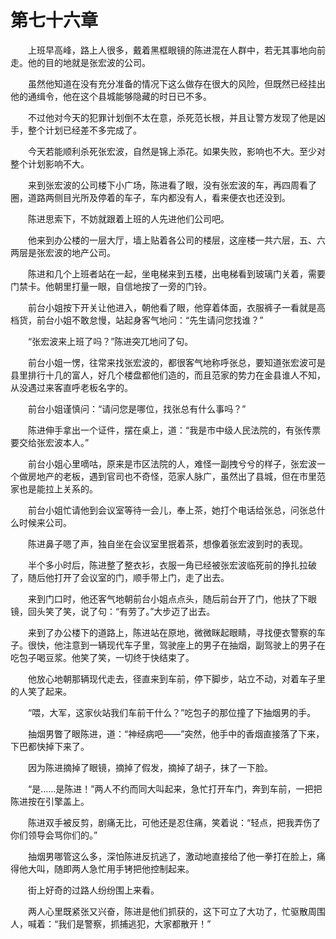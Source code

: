 #	第七十六章

　　上班早高峰，路上人很多，戴着黑框眼镜的陈进混在人群中，若无其事地向前走。他的目的地就是张宏波的公司。

　　虽然他知道在没有充分准备的情况下这么做存在很大的风险，但既然已经挂出他的通缉令，他在这个县城能够隐藏的时日已不多。

　　不过他对今天的犯罪计划倒不太在意，杀死范长根，并且让警方发现了他是凶手，整个计划已经差不多完成了。

　　今天若能顺利杀死张宏波，自然是锦上添花。如果失败，影响也不大。至少对整个计划影响不大。

　　来到张宏波的公司楼下小广场，陈进看了眼，没有张宏波的车，再四周看了圈，道路两侧目光所及停着的车子，车内都没有人，看来便衣也还没到。

　　陈进思索下，不妨就跟着上班的人先进他们公司吧。

　　他来到办公楼的一层大厅，墙上贴着各公司的楼层，这座楼一共六层，五、六两层是张宏波的地产公司。

　　陈进和几个上班者站在一起，坐电梯来到五楼，出电梯看到玻璃门关着，需要门禁卡。他朝里打量一眼，自信地按了一旁的门铃。

　　前台小姐按下开关让他进入，朝他看了眼，他穿着体面，衣服裤子一看就是高档货，前台小姐不敢怠慢，站起身客气地问：“先生请问您找谁？”

　　“张宏波来上班了吗？”陈进突兀地问了句。

　　前台小姐一愣，往常来找张宏波的，都很客气地称呼张总，要知道张宏波可是县里排行十几的富人，好几个楼盘都他们造的，而且范家的势力在金县谁人不知，从没遇过来客直呼老板名字的。

　　前台小姐谨慎问：“请问您是哪位，找张总有什么事吗？”

　　陈进伸手拿出一个证件，摆在桌上，道：“我是市中级人民法院的，有张传票要交给张宏波本人。”

　　前台小姐心里嘀咕，原来是市区法院的人，难怪一副拽兮兮的样子，张宏波一个做房地产的老板，遇到官司也不奇怪，范家人脉广，虽然出了县城，但在市里范家也是能拉上关系的。

　　前台小姐忙请他到会议室等待一会儿，奉上茶，她打个电话给张总，问张总什么时候来公司。

　　陈进鼻子嗯了声，独自坐在会议室里抿着茶，想像着张宏波到时的表现。

　　半个多小时后，陈进整了整衣衫，衣服一角已经被张宏波临死前的挣扎拉破了，随后他打开了会议室的门，顺手带上门，走了出去。

　　来到门口时，他还客气地朝前台小姐点点头，随后前台开了门，他扶了下眼镜，回头笑了笑，说了句：“有劳了。”大步迈了出去。

　　来到了办公楼下的道路上，陈进站在原地，微微眯起眼睛，寻找便衣警察的车子。很快，他注意到一辆现代车子里，驾驶座上的男子在抽烟，副驾驶上的男子在吃包子喝豆浆。他笑了笑，一切终于快结束了。

　　他放心地朝那辆现代走去，径直来到车前，停下脚步，站立不动，对着车子里的人笑了起来。

　　“喂，大军，这家伙站我们车前干什么？”吃包子的那位撞了下抽烟男的手。

　　抽烟男瞥了眼陈进，道：“神经病吧——”突然，他手中的香烟直接落了下来，下巴都快掉下来了。

　　因为陈进摘掉了眼镜，摘掉了假发，摘掉了胡子，抹了一下脸。

　　“是……是陈进！”两人不约而同大叫起来，急忙打开车门，奔到车前，一把把陈进按在引擎盖上。

　　陈进双手被反剪，剧痛无比，可他还是忍住痛，笑着说：“轻点，把我弄伤了你们领导会骂你们的。”

　　抽烟男哪管这么多，深怕陈进反抗逃了，激动地直接给了他一拳打在脸上，痛得他大叫，随即两人急忙用手铐把他控制起来。

　　街上好奇的过路人纷纷围上来看。

　　两人心里既紧张又兴奋，陈进是他们抓获的，这下可立了大功了，忙驱散周围人，喊着：“我们是警察，抓捕逃犯，大家都散开！”

